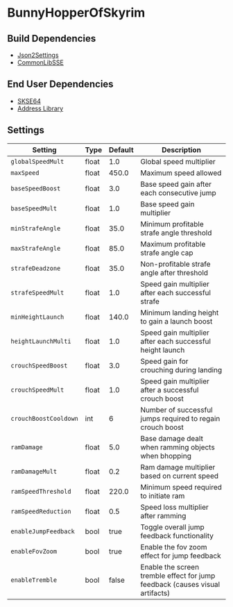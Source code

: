 # BunnyHopperOfSkyrim

## Build Dependencies
* [Json2Settings](https://github.com/Ryan-rsm-McKenzie/Json2Settings)
* [CommonLibSSE](https://github.com/Ryan-rsm-McKenzie/CommonLibSSE)

## End User Dependencies
* [SKSE64](https://skse.silverlock.org/)
* [Address Library](https://www.nexusmods.com/skyrimspecialedition/mods/32444)

## Settings
Setting | Type | Default | Description
--- | --- | --- | ---
`globalSpeedMult` | float | 1.0 | Global speed multiplier
`maxSpeed` | float | 450.0 | Maximum speed allowed
`baseSpeedBoost` | float | 3.0 | Base speed gain after each consecutive jump
`baseSpeedMult` | float | 1.0 | Base speed gain multiplier
`minStrafeAngle` | float | 35.0 | Minimum profitable strafe angle threshold
`maxStrafeAngle` | float | 85.0 | Maximum profitable strafe angle cap
`strafeDeadzone` | float | 35.0 | Non-profitable strafe angle after threshold
`strafeSpeedMult` | float | 1.0 | Speed gain multiplier after each successful strafe
`minHeightLaunch` | float | 140.0 | Minimum landing height to gain a launch boost
`heightLaunchMulti` | float | 1.0 | Speed gain multiplier after each successful height launch
`crouchSpeedBoost` | float | 3.0 | Speed gain for crouching during landing
`crouchSpeedMult` | float | 1.0 | Speed gain multiplier after a successful crouch boost
`crouchBoostCooldown` | int | 6 | Number of successful jumps required to regain crouch boost
`ramDamage` | float | 5.0 | Base damage dealt when ramming objects when bhopping
`ramDamageMult` | float | 0.2 | Ram damage multiplier based on current speed
`ramSpeedThreshold` | float | 220.0 | Minimum speed required to initiate ram
`ramSpeedReduction` | float | 0.5 | Speed loss multiplier after ramming
`enableJumpFeedback` | bool | true | Toggle overall jump feedback functionality
`enableFovZoom` | bool | true | Enable the fov zoom effect for jump feedback
`enableTremble` | bool | false | Enable the screen tremble effect for jump feedback (causes visual artifacts)